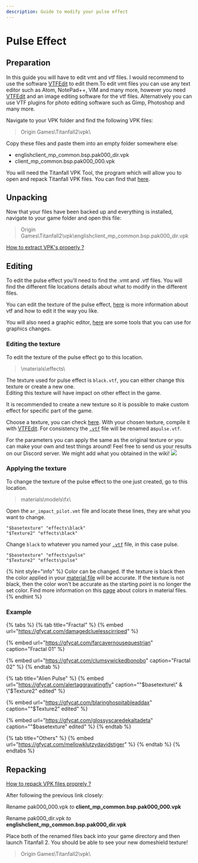 ```yaml
---
description: Guide to modify your pulse effect
---
```


# Pulse Effect

## Preparation

In this guide you will have to edit vmt and vtf files. I would recommend to use the software [VTFEdit](https://noskill.gitbook.io/titanfall2/how-to-start-modding/modding-tools) to edit them.To edit vmt files you can use any text editor such as Atom, NotePad++, VIM and many more, however you need [VTFEdit](https://noskill.gitbook.io/titanfall2/how-to-start-modding/modding-tools) and an image editing software for the vtf files. Alternatively you can use VTF plugins for photo editing software such as Gimp, Photoshop and many more.

Navigate to your VPK folder and find the following VPK files:

> Origin Games\Titanfall2\vpk\

Copy these files and paste them into an empty folder somewhere else:

* englishclient\_mp\_common.bsp.pak000\_dir.vpk
* client\_mp\_common.bsp.pak000\_000.vpk

You will need the Titanfall VPK Tool, the program which will allow you to open and repack Titanfall VPK files. You can find that [here](https://noskill.gitbook.io/titanfall2/how-to-start-modding/modding-tools).

## Unpacking

Now that your files have been backed up and everything is installed, navigate to your game folder and open this file:

> Origin Games\Titanfall2\vpk\englishclient\_mp\_common.bsp.pak000\_dir.vpk

​[How to extract VPK's properly ?](https://noskill.gitbook.io/titanfall2/how-to-start-modding/how-to-backup-extract-and-repack)

## Editing

To edit the pulse effect you'll need to find the .vmt and .vtf files. You will find the different file locations details about what to modify in the different files.

You can edit the texture of the pulse effect, [here](https://noskill.gitbook.io/titanfall2/information/color-and-texture-info) is more information about vtf and how to edit it the way you like.

You will also need a graphic editor, [here](https://noskill.gitbook.io/titanfall2/how-to-start-modding/modding-tools) are some tools that you can use for graphics changes.

### Editing the texture

To edit the texture of the pulse effect go to this location.

> \materials\effects\

The texture used for pulse effect is `black.vtf`, you can either change this texture or create a new one.  
Editing this texture will have impact on other effect in the game.

It is recommended to create a new texture so it is possible to make custom effect for specific part of the game.

Choose a texture, you can check [here](../../assets/texture-library.md). With your chosen texture, compile it with [VTFEdit](../../how-to-start-modding/modding-introduction/modding-tools/source/vtf-and-vmt/vtfedit.md). For consistency the [`.vtf`](../../information/textures/valve-texture-format-vtf/) file will be renamed as`pulse.vtf`.

For the parameters you can apply the same as the original texture or you can make your own and test things around! Feel free to send us your results on our Discord server. We might add what you obtained in the wiki! ![](../../.gitbook/assets/08c0a077780263f3df97613e58e71744.svg) 

### Applying the texture

To change the texture of the pulse effect to the one just created, go to this location.

> materials\models\fx\

Open the `ar_impact_pilot.vmt` file and locate these lines, they are what you want to change.

```text
"$basetexture" "effects\black"
"$Texture2" "effects\black"
```

Change `black` to whatever you named your [`.vtf`](../../information/textures/valve-texture-format-vtf/) file, in this case pulse.

```text
"$basetexture" "effects\pulse"
"$Texture2" "effects\pulse"
```

{% hint style="info" %}
Color can be changed. If the texture is black then the color applied in your [material file](../../information/textures/valve-material-type-vmt.md) will be accurate. If the texture is not black, then the color won't be accurate as the starting point is no longer the set color. Find more information on this [page](../../information/textures/colors/) about colors in material files.
{% endhint %}

### Example

{% tabs %}
{% tab title="Fractal" %}
{% embed url="https://gfycat.com/damagedcluelesscirriped" %}

{% embed url="https://gfycat.com/farcavernousequestrian" caption="Fractal 01" %}

{% embed url="https://gfycat.com/clumsywickedbonobo" caption="Fractal 02" %}
{% endtab %}

{% tab title="Alien Pulse" %}
{% embed url="https://gfycat.com/alertaggravatingfly" caption="\"$basetexture\" & \"$Texture2\" edited" %}

{% embed url="https://gfycat.com/blaringhospitableaddax" caption="\"$Texture2\" edited" %}

{% embed url="https://gfycat.com/glossyscaredekaltadeta" caption="\"$basetexture\" edited" %}
{% endtab %}

{% tab title="Others" %}
{% embed url="https://gfycat.com/mellowklutzydavidstiger" %}
{% endtab %}
{% endtabs %}



## Repacking

​[How to repack VPK files proprely ?](https://noskill.gitbook.io/titanfall2/how-to-start-modding/how-to-backup-extract-and-repack)​

After following the previous link closely:

Rename pak000\_000.vpk _to_ **client\_mp\_common.bsp.pak000\_000.vpk**

Rename pak000\_dir.vpk _to_ **englishclient\_mp\_common.bsp.pak000\_dir.vpk**

Place both of the renamed files back into your game directory and then launch Titanfall 2. You should be able to see your new domeshield texture!

> Origin Games\Titanfall2\vpk\

